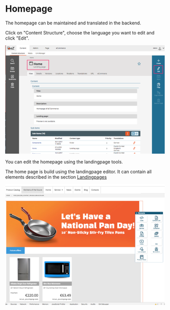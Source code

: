 #  Homepage 

The homepage can be maintained and translated in the backend.

Click on "Content Structure", choose the language you want to edit and click "Edit".

![](img/landing_page.png)

You can edit the homepage using the landingpage tools. 

The home page is build using the landingpage editor. It can contain all elements described in the section [Landingpages](Landingpages_23560995.html)

![](img/home_page.png)

